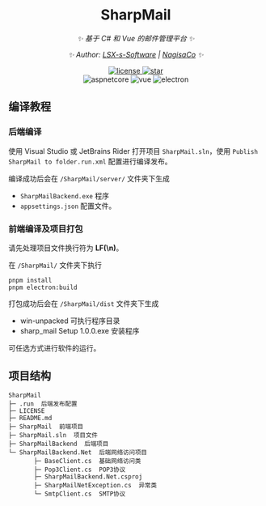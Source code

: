 <div align="center">

# SharpMail

<!-- markdownlint-disable-next-line MD036 -->
_✨ 基于 C# 和 Vue 的邮件管理平台 ✨_

_✨ Author: [LSX-s-Software](https://github.com/LSX-s-Software) | [NagisaCo](https://github.com/NagisaCo/) ✨_
</div>

<p align="center">
  <a href="license">
    <img src="https://img.shields.io/badge/LICENSE-GPLv3-red" alt="license">
  </a>
  <a href="stargazers">
    <img src="https://img.shields.io/github/stars/Nagico/SharpMail?color=yellow&label=Github%20Stars" alt="star">
  </a>
  <br/>
  <img src="https://img.shields.io/badge/ASP.Net%20Core-6.0-512BD4" alt="aspnetcore">
  <img src="https://img.shields.io/badge/Vue-3.0-41B784" alt="vue">
  <img src="https://img.shields.io/badge/Electron-19.0-2F3241" alt="electron">
</p>
<!-- markdownlint-enable MD033 -->

## 编译教程

### 后端编译

使用 Visual Studio 或 JetBrains Rider 打开项目 `SharpMail.sln`，使用 `Publish SharpMail to folder.run.xml` 配置进行编译发布。

编译成功后会在 `/SharpMail/server/` 文件夹下生成

- `SharpMailBackend.exe` 程序
- `appsettings.json` 配置文件。


### 前端编译及项目打包

请先处理项目文件换行符为 **LF(\n)**。

在 `/SharpMail/` 文件夹下执行

```shell
pnpm install
pnpm electron:build
```

打包成功后会在 `/SharpMail/dist` 文件夹下生成

- win-unpacked 可执行程序目录
- sharp_mail Setup 1.0.0.exe 安装程序

可任选方式进行软件的运行。

## 项目结构

```
SharpMail
├─ .run  后端发布配置
├─ LICENSE
├─ README.md
├─ SharpMail  前端项目
├─ SharpMail.sln  项目文件
├─ SharpMailBackend  后端项目
└─ SharpMailBackend.Net  后端网络访问项目
       ├─ BaseClient.cs  基础网络访问类
       ├─ Pop3Client.cs  POP3协议
       ├─ SharpMailBackend.Net.csproj
       ├─ SharpMailNetException.cs  异常类
       └─ SmtpClient.cs  SMTP协议
```

